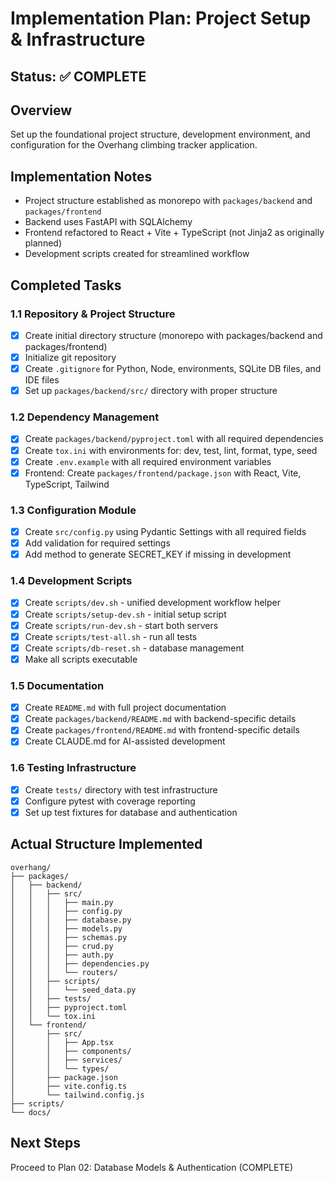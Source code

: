 # Implementation Plan: Project Setup & Infrastructure

## Status: ✅ COMPLETE

## Overview
Set up the foundational project structure, development environment, and configuration for the Overhang climbing tracker application.

## Implementation Notes
- Project structure established as monorepo with `packages/backend` and `packages/frontend`
- Backend uses FastAPI with SQLAlchemy
- Frontend refactored to React + Vite + TypeScript (not Jinja2 as originally planned)
- Development scripts created for streamlined workflow

## Completed Tasks

### 1.1 Repository & Project Structure
- [x] Create initial directory structure (monorepo with packages/backend and packages/frontend)
- [x] Initialize git repository
- [x] Create `.gitignore` for Python, Node, environments, SQLite DB files, and IDE files
- [x] Set up `packages/backend/src/` directory with proper structure

### 1.2 Dependency Management
- [x] Create `packages/backend/pyproject.toml` with all required dependencies
- [x] Create `tox.ini` with environments for: dev, test, lint, format, type, seed
- [x] Create `.env.example` with all required environment variables
- [x] Frontend: Create `packages/frontend/package.json` with React, Vite, TypeScript, Tailwind

### 1.3 Configuration Module
- [x] Create `src/config.py` using Pydantic Settings with all required fields
- [x] Add validation for required settings
- [x] Add method to generate SECRET_KEY if missing in development

### 1.4 Development Scripts
- [x] Create `scripts/dev.sh` - unified development workflow helper
- [x] Create `scripts/setup-dev.sh` - initial setup script
- [x] Create `scripts/run-dev.sh` - start both servers
- [x] Create `scripts/test-all.sh` - run all tests
- [x] Create `scripts/db-reset.sh` - database management
- [x] Make all scripts executable

### 1.5 Documentation
- [x] Create `README.md` with full project documentation
- [x] Create `packages/backend/README.md` with backend-specific details
- [x] Create `packages/frontend/README.md` with frontend-specific details
- [x] Create CLAUDE.md for AI-assisted development

### 1.6 Testing Infrastructure
- [x] Create `tests/` directory with test infrastructure
- [x] Configure pytest with coverage reporting
- [x] Set up test fixtures for database and authentication

## Actual Structure Implemented
```
overhang/
├── packages/
│   ├── backend/
│   │   ├── src/
│   │   │   ├── main.py
│   │   │   ├── config.py
│   │   │   ├── database.py
│   │   │   ├── models.py
│   │   │   ├── schemas.py
│   │   │   ├── crud.py
│   │   │   ├── auth.py
│   │   │   ├── dependencies.py
│   │   │   └── routers/
│   │   ├── scripts/
│   │   │   └── seed_data.py
│   │   ├── tests/
│   │   ├── pyproject.toml
│   │   └── tox.ini
│   └── frontend/
│       ├── src/
│       │   ├── App.tsx
│       │   ├── components/
│       │   ├── services/
│       │   └── types/
│       ├── package.json
│       ├── vite.config.ts
│       └── tailwind.config.js
├── scripts/
└── docs/
```

## Next Steps
Proceed to Plan 02: Database Models & Authentication (COMPLETE)
